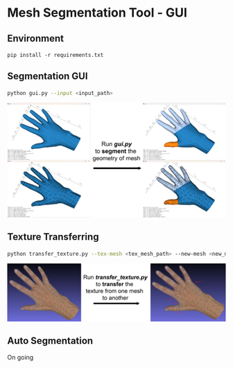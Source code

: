 # Mesh Segmentation Tool - GUI


## Environment
```
pip install -r requirements.txt
```

## Segmentation GUI
```bash
python gui.py --input <input_path>
```
![](assets/illustration-segmentation.png)

## Texture Transferring
```bash
python transfer_texture.py --tex-mesh <tex_mesh_path> --new-mesh <new_mesh_path>
```
![](assets/illustration-texture.png)

## Auto Segmentation

On going